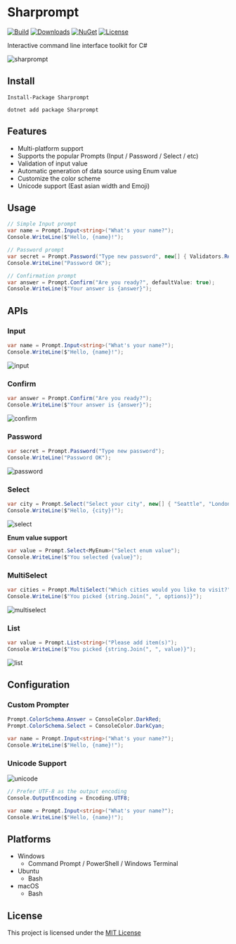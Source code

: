 # Sharprompt

[![Build](https://github.com/shibayan/Sharprompt/workflows/Build/badge.svg)](https://github.com/shibayan/Sharprompt/actions/workflows/build.yml)
[![Downloads](https://img.shields.io/nuget/dt/Sharprompt)](https://www.nuget.org/packages/Sharprompt/)
[![NuGet](https://img.shields.io/nuget/v/Sharprompt)](https://www.nuget.org/packages/Sharprompt/)
[![License](https://img.shields.io/github/license/shibayan/Sharprompt)](https://github.com/shibayan/Sharprompt/blob/master/LICENSE)

Interactive command line interface toolkit for C#

![sharprompt](https://user-images.githubusercontent.com/1356444/62227794-87506e00-b3f7-11e9-84ae-06c9a900448b.gif)

## Install

```
Install-Package Sharprompt
```

```
dotnet add package Sharprompt
```

## Features

- Multi-platform support
- Supports the popular Prompts (Input / Password / Select / etc)
- Validation of input value
- Automatic generation of data source using Enum value
- Customize the color scheme
- Unicode support (East asian width and Emoji)

## Usage

```csharp
// Simple Input prompt
var name = Prompt.Input<string>("What's your name?");
Console.WriteLine($"Hello, {name}!");

// Password prompt
var secret = Prompt.Password("Type new password", new[] { Validators.Required(), Validators.MinLength(8) });
Console.WriteLine("Password OK");

// Confirmation prompt
var answer = Prompt.Confirm("Are you ready?", defaultValue: true);
Console.WriteLine($"Your answer is {answer}");
```

## APIs

### Input

```csharp
var name = Prompt.Input<string>("What's your name?");
Console.WriteLine($"Hello, {name}!");
```

![input](https://user-images.githubusercontent.com/1356444/62228275-50c72300-b3f8-11e9-8d51-63892e8eeaaa.gif)

### Confirm

```csharp
var answer = Prompt.Confirm("Are you ready?");
Console.WriteLine($"Your answer is {answer}");
```

![confirm](https://user-images.githubusercontent.com/1356444/62229064-e0210600-b3f9-11e9-8c52-b9c9257811c0.gif)

### Password

```csharp
var secret = Prompt.Password("Type new password");
Console.WriteLine("Password OK");
```

![password](https://user-images.githubusercontent.com/1356444/62228952-9fc18800-b3f9-11e9-98ea-3aa52ee84e93.gif)

### Select

```csharp
var city = Prompt.Select("Select your city", new[] { "Seattle", "London", "Tokyo" });
Console.WriteLine($"Hello, {city}!");
```

![select](https://user-images.githubusercontent.com/1356444/62228719-2de93e80-b3f9-11e9-8be5-f19e6ef58aeb.gif)

**Enum value support**

```csharp
var value = Prompt.Select<MyEnum>("Select enum value");
Console.WriteLine($"You selected {value}");
```

### MultiSelect

```csharp
var cities = Prompt.MultiSelect("Which cities would you like to visit?", new[] { "Seattle", "London", "Tokyo", "New York", "Singapore", "Shanghai" }, pageSize: 3);
Console.WriteLine($"You picked {string.Join(", ", options)}");
```

![multiselect](https://user-images.githubusercontent.com/1356444/127033929-3278e39c-e260-4aed-9c3c-3cfd7d3f3549.gif)

### List

```csharp
var value = Prompt.List<string>("Please add item(s)");
Console.WriteLine($"You picked {string.Join(", ", value)}");
```

![list](https://user-images.githubusercontent.com/1356444/127033968-cf70bd1b-bcd1-4c4f-bdbe-74aae52cdb86.gif)

## Configuration

### Custom Prompter

```csharp
Prompt.ColorSchema.Answer = ConsoleColor.DarkRed;
Prompt.ColorSchema.Select = ConsoleColor.DarkCyan;

var name = Prompt.Input<string>("What's your name?");
Console.WriteLine($"Hello, {name}!");
```

### Unicode Support

![unicode](https://user-images.githubusercontent.com/1356444/89803983-86a3f900-db6e-11ea-8fc8-5b6f9ef5644f.gif)

```csharp
// Prefer UTF-8 as the output encoding
Console.OutputEncoding = Encoding.UTF8;

var name = Prompt.Input<string>("What's your name?");
Console.WriteLine($"Hello, {name}!");
```

## Platforms

- Windows
  - Command Prompt / PowerShell / Windows Terminal
- Ubuntu
  - Bash
- macOS
  - Bash

## License

This project is licensed under the [MIT License](https://github.com/shibayan/Sharprompt/blob/master/LICENSE)

